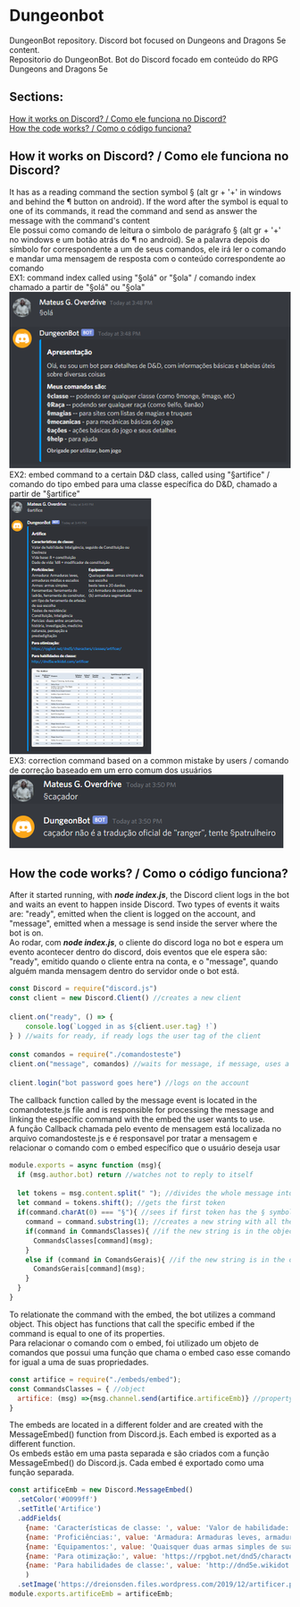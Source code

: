 # Dungeonbot
DungeonBot repository. Discord bot focused on Dungeons and Dragons 5e content.  
Repositorio do DungeonBot. Bot do Discord focado em conteúdo do RPG Dungeons and Dragons 5e

## Sections:
[How it works on Discord? / Como ele funciona no Discord?](#how-it-works-on-discord?--como-ele-funciona-no-discord?)  
[How the code works? / Como o código funciona?](#how-the-code-works?--como-o-código-funciona?)

## How it works on Discord? / Como ele funciona no Discord?
It has as a reading command the section symbol § (alt gr + '+' in windows and behind the ¶ button on android).
If the word after the symbol is equal to one of its commands, it read the command and send as answer the message with the command's content  
Ele possui como comando de leitura o simbolo de parágrafo § (alt gr + '+' no windows e um botão atrás do ¶ no android). 
Se a palavra depois do símbolo for correspondente a um de seus comandos, ele irá ler o comando e mandar uma mensagem de resposta com o conteúdo correspondente ao comando  
EX1: command index called using "§olá" or "§ola" / comando index chamado a partir de "§olá" ou "§ola"
![exemplo ola](/imgs/Discordbot1.png)   
EX2: embed command to a certain D&D class, called using "§artifice" / comando do tipo embed para uma classe específica do D&D, chamado a partir de "§artifice"  
![exemplo embed](/imgs/Discordbot2.png)  
EX3: correction command based on a common mistake by users / comando de correção baseado em um erro comum dos usuários  
![exemplo correcao](/imgs/Discordbot3.png)  

## How the code works? / Como o código funciona?
After it started running, with **_node index.js_**, the Discord client logs in the bot and waits an event to happen inside Discord. Two types of events it waits are: "ready", emitted when the client is logged on the account, and "message", emitted when a message is send inside the server where the bot is on.  
Ao rodar, com **_node index.js_**, o cliente do discord loga no bot e espera um evento acontecer dentro do discord, dois eventos que ele espera são: "ready", emitido quando o cliente entra na conta, e o "message", quando alguém manda mensagem dentro do servidor onde o bot está.  
```javascript
const Discord = require("discord.js")
const client = new Discord.Client() //creates a new client

client.on("ready", () => {
    console.log(`Logged in as ${client.user.tag} !`)
} ) //waits for ready, if ready logs the user tag of the client

const comandos = require("./comandosteste") 
client.on("message", comandos) //waits for message, if message, uses a callback function located in the comandos.js file

client.login("bot password goes here") //logs on the account
```
The callback function called by the message event is located in the comandoteste.js file and is responsible for processing the message and linking the especific command with the embed the user wants to use.  
A função Callback chamada pelo evento de mensagem está localizada no arquivo comandosteste.js e é responsavel por tratar a mensagem e relacionar o comando com o embed específico que o usuário deseja usar  
```javascript
module.exports = async function (msg){
  if (msg.author.bot) return //watches not to reply to itself

  let tokens = msg.content.split(" "); //divides the whole message into small tokens
  let command = tokens.shift(); //gets the first token
  if(command.charAt(0) === "§"){ //sees if first token has the § symbol
    command = command.substring(1); //creates a new string with all the characters after §
    if(command in CommandsClasses){ //if the new string is in the object CommandsClasses, does the function inside it
      CommandsClasses[command](msg);
    }
    else if (command in ComandsGerais){ //if the new string is in the object ComandsGerais, does the function inside it
      ComandsGerais[command](msg);
    }
  }
}
```
To relationate the command with the embed, the bot utilizes a command object. This object has functions that call the specific embed if the command is equal to one of its properties.  
Para relacionar o comando com o embed, foi utilizado um objeto de comandos que possui uma função que chama o embed caso esse comando for igual a uma de suas propriedades. 
```javascript
const artifice = require("./embeds/embed"); 
const CommandsClasses = { //object
  artifice: (msg) =>{msg.channel.send(artifice.artificeEmb)} //property with a function related to the embed
}
```
The embeds are located in a different folder and are created with the MessageEmbed() function from Discord.js. Each embed is exported as a different function.  
Os embeds estão em uma pasta separada e são criados com a função MessageEmbed() do Discord.js. Cada embed é exportado como uma função separada.
```javascript
const artificeEmb = new Discord.MessageEmbed() 
  .setColor('#0099ff') 
  .setTitle('Artifice')
  .addFields(
    {name: 'Características de classe: ', value: 'Valor de habilidade: Inteligência, seguido de Constituição ou Destreza \n Vida base: 8 + constituição \n Dado de vida: 1d8 + modificador de constituição \n '},
    {name: 'Proficiências:', value: 'Armadura: Armaduras leves, armaduras médias e escudos \n Armas: armas simples \n Ferramentas: ferramenta do ladrão, ferramenta do construtor, um tipo de ferramenta de artesão de sua escolha \n Testes de resistência: Constituição, Inteligência \n Pericias: duas entre: arcanismo, história, investigação, medicina natureza, percepção e prestedigitação', inline: true},
    {name: 'Equipamentos:', value: 'Quaisquer duas armas simples de sua escolha \nbesta leve e 20 dardos \n(a) Armadura de coura batido ou (b) armadura segmentada ', inline: true},
    {name: 'Para otimização:', value: 'https://rpgbot.net/dnd5/characters/classes/artificer/'},
    {name: 'Para habilidades de classe:', value: 'http://dnd5e.wikidot.com/artificer'}
    )
  .setImage('https://dreionsden.files.wordpress.com/2019/12/artificer.png')
module.exports.artificeEmb = artificeEmb;
```
